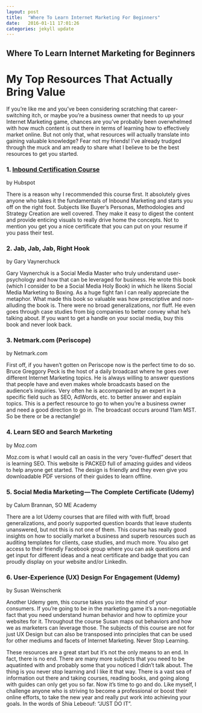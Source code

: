 ```yaml
---
layout: post
title:  "Where To Learn Internet Marketing For Beginners"
date:   2016-01-11 17:01:26
categories: jekyll update
---
```

## Where To Learn Internet Marketing for Beginners

# My Top Resources That Actually Bring Value

If you’re like me and you’ve been considering scratching that career-switching itch, or maybe you’re a business owner that needs to up your Internet Marketing game, chances are you’ve probably been overwhelmed with how much content is out there in terms of learning how to effectively market online. But not only that, what resources will actually translate into gaining valuable knowledge? Fear not my friends! I’ve already trudged through the muck and am ready to share what I believe to be the best resources to get you started.

### 1. [Inbound Certification Course](http://academy.hubspot.com/inbound-certification)

   by Hubspot

There is a reason why I recommended this course first. It absolutely gives anyone who takes it the fundamentals of Inbound Marketing and starts you off on the right foot. Subjects like Buyer’s Personas, Methodologies and Strategy Creation are well covered. They make it easy to digest the content and provide enticing visuals to really drive home the concepts. Not to mention you get you a nice certificate that you can put on your resume if you pass their test.

### 2. Jab, Jab, Jab, Right Hook

   by Gary Vaynerchuck

Gary Vaynerchuk is a Social Media Master who truly understand user-psychology and how that can be leveraged for business. He wrote this book (which I consider to be a Social Media Holy Book) in which he likens Social Media Marketing to Boxing. As a huge fight fan I can really appreciate the metaphor. What made this book so valuable was how prescriptive and non-alluding the book is. There were no broad generalizations, nor fluff. He even goes through case studies from big companies to better convey what he’s talking about. If you want to get a handle on your social media, buy this book and never look back.

### 3. Netmark.com (Periscope)

   by Netmark.com

First off, if you haven’t gotten on Periscope now is the perfect time to do so. Bruce Greggory Peck is the host of a daily broadcast where he goes over different Internet Marketing topics. He is always willing to answer questions that people have and even makes whole broadcasts based on the audience’s inquiries. Very often he is accompanied by an expert in a specific field such as SEO, AdWords, etc. to better answer and explain topics. This is a perfect resource to go to when you’re a business owner and need a good direction to go in. The broadcast occurs around 11am MST. So be there or be a rectangle!

### 4. Learn SEO and Search Marketing

   by Moz.com

Moz.com is what I would call an oasis in the very “over-fluffed” desert that is learning SEO. This website is PACKED full of amazing guides and videos to help anyone get started. The design is friendly and they even give you downloadable PDF versions of their guides to learn offline.

### 5. Social Media Marketing — The Complete Certificate (Udemy)

   by Calum Brannan, SO ME Academy

There are a lot Udemy courses that are filled with with fluff, broad generalizations, and poorly supported question boards that leave students unanswered, but not this is not one of them. This course has really good insights on how to socially market a business and superb resources such as auditing templates for clients, case studies, and much more. You also get access to their friendly Facebook group where you can ask questions and get input for different ideas and a neat certificate and badge that you can proudly display on your website and/or LinkedIn.

### 6. User-Experience (UX) Design For Engagement (Udemy)

   by Susan Weinschenk

Another Udemy gem, this course takes you into the mind of your consumers. If you’re going to be in the marketing game it’s a non-negotiable fact that you need understand human behavior and how to optimize your websites for it. Throughout the course Susan maps out behaviors and how we as marketers can leverage those. The subjects of this course are not for just UX Design but can also be transposed into principles that can be used for other mediums and facets of Internet Marketing.
Never Stop Learning.

These resources are a great start but it’s not the only means to an end. In fact, there is no end. There are many more subjects that you need to be aquatinted with and probably some that you noticed I didn’t talk about. The thing is you never stop learning and I like it that way. There is a vast sea of information out there and taking courses, reading books, and going along with guides can only get you so far. Now it’s time to go and do. Like myself, I challenge anyone who is striving to become a professional or boost their online efforts, to take the new year and really put work into achieving your goals. In the words of Shia Lebeouf: “JUST DO IT”.
